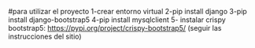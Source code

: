 #para utilizar el proyecto
1-crear entorno virtual
2-pip install django
3-pip install django-bootstrap5
4-pip install mysqlclient
5- instalar crispy bootstrap5: https://pypi.org/project/crispy-bootstrap5/ (seguir las instrucciones del sitio)

